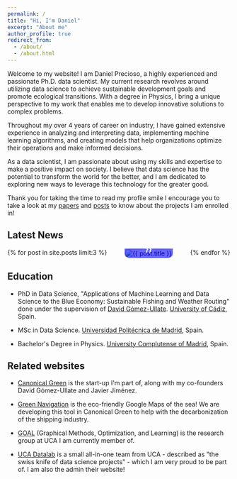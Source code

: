 ```yaml
---
permalink: /
title: "Hi, I'm Daniel"
excerpt: "About me"
author_profile: true
redirect_from: 
  - /about/
  - /about.html
---
```


Welcome to my website! I am Daniel Precioso, a highly experienced and passionate Ph.D. data scientist. My current research revolves around utilizing data science to achieve sustainable development goals and promote ecological transitions. With a degree in Physics, I bring a unique perspective to my work that enables me to develop innovative solutions to complex problems.

Throughout my over 4 years of career on industry, I have gained extensive experience in analyzing and interpreting data, implementing machine learning algorithms, and creating models that help organizations optimize their operations and make informed decisions.

As a data scientist, I am passionate about using my skills and expertise to make a positive impact on society. I believe that data science has the potential to transform the world for the better, and I am dedicated to exploring new ways to leverage this technology for the greater good.

Thank you for taking the time to read my profile smile I encourage you to take a look at my [papers](https://daniprec.github.io/papers/) and [posts](https://daniprec.github.io/posts/) to know about the projects I am enrolled in!

<!-- Add this section to display the three latest news articles horizontally -->
<h2>Latest News</h2>
<div class="latest-news-container">
  {% for post in site.posts limit:3 %}
    <div class="news-item">
      <a href="{{ post.url }}">
        <img src="{{ post.featured_image }}" alt="{{ post.title }}" style="max-width: 100%; height: auto;">
        <h3>{{ post.title }}</h3>
      </a>
    </div>
  {% endfor %}
</div>

<style>
  /* Adjusts the layout of the news container */
  .latest-news-container {
    display: flex;
    justify-content: space-between; /* Space evenly between items */
  }

  /* Style specifications for each news item */
  .news-item {
    text-align: center;
    max-width: 30%; /* Adjust the maximum width as needed */
    position: relative; /* Create a relative positioning context */
    overflow: hidden; /* Ensure nothing spills out of the box */
  }

  /* Styles for the image of the news item */
  .news-item img {
    width: 100%;
    display: block; /* Removes any gaps below the image */
    object-fit: cover; /* Crop the image to fit the container */
    border-radius: 10px; /* Add rounded borders */
    transition: transform 0.3s; /* Smooth zoom on hover for a more interactive effect */
  }

  /* Add a zoom effect when hovering over the news item */
  .news-item:hover img {
    transform: scale(1.05); /* Slight zoom effect on hover */
  }

  /* Center the title over the image */
  .news-item h3 {
    position: absolute;
    bottom: 0; /* Position the title at the bottom of the image */
    width: 100%; /* Use the full width of the parent */
    background-color: rgba(0, 0, 255, 0.6); /* Blue background with 60% opacity for readability */
    color: white; /* Text color set to white for visibility against the blue */
    padding: 10px 0; /* Padding at top and bottom */
    margin: 0; /* Remove any default margins */
    border-radius: 0 0 10px 10px; /* Rounded borders only at the bottom of the title */
    text-align: center; /* Center align the text */
  }
</style>

Education
----

- PhD in Data Science, "Applications of Machine Learning and Data Science to the Blue Economy: Sustainable Fishing and Weather Routing" done under the supervision of [David Gómez-Ullate](https://orcid.org/0000-0002-6890-6584). [University of Cádiz](https://www.uca.es/), Spain.

- MSc in Data Science. [Universidad Politécnica de Madrid](https://www.upm.es/), Spain.

- Bachelor's Degree in Physics. [University Complutense of Madrid](https://www.ucm.es/), Spain.

Related websites
----

- [Canonical Green](https://canonicalgreen.com) is the start-up I'm part of, along with my co-founders David Gómez-Ullate and Javier Jiménez.

- [Green Navigation](https://greenavigation.com) is the eco-friendly Google Maps of the sea! We are developing this tool in Canonical Green to help with the decarbonization of the shipping industry.

- [GOAL](https://tic259.uca.es/) (Graphical Methods, Optimization, and Learning) is the research group at UCA I am currently member of.

- [UCA Datalab](http://datalab.uca.es/) is a small all-in-one team from UCA - described as "the swiss knife of data science projects" - which I am very proud to be part of. I am also the admin their website!
